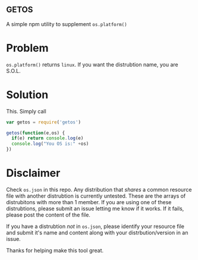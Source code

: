 GETOS
---

A simple npm utility to supplement `os.platform()`

# Problem
`os.platform()` returns `linux`. If you want the distrubtion name, you are S.O.L.

# Solution
This. Simply call

```js
var getos = require('getos')

getos(function(e,os) {
  if(e) return console.log(e)
  console.log("You OS is:" +os)
})
```

# Disclaimer
Check `os.json` in this repo. Any distribution that *shares* a common resource file with another distrubtion is currently untested. These are the arrays of distrubitons with more than 1 member. If you are using one of these distrubtions, please submit an issue letting me know if it works. If it fails, please post the content of the file.

If you have a distrubtion *not* in `os.json`, please identify your resource file and submit it's name and content along with your distrbution/version in an issue.

Thanks for helping make this tool great.
